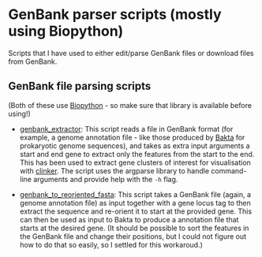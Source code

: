 # GenBank parser scripts (mostly using Biopython)

Scripts that I have used to either edit/parse GenBank files or download files from GenBank.

## GenBank file parsing scripts

(Both of these use [Biopython](https://biopython.org/) - so make sure that library is available before using!)

  - [genbank_extractor](genbank_extractor.py): This script reads a file in GenBank format (for example, a genome annotation file - like those produced by [Bakta](https://bakta.readthedocs.io/en/latest/) for prokaryotic genome sequences), and takes as extra input arguments a start and end gene to extract only the features from the start to the end. This has been used to extract gene clusters of interest for visualisation with [clinker](https://github.com/gamcil/clinker). The script uses the argparse library to handle command-line arguments and provide help with the `-h` flag.

  - [genbank_to_reoriented_fasta](genbank_to_reoriented_fasta.py): This script takes a GenBank file (again, a genome annotation file) as input together with a gene locus tag to then extract the sequence and re-orient it to start at the provided gene. This can then be used as input to Bakta to produce a annotation file that starts at the desired gene. (It should be possible to sort the features in the GenBank file and change their positions, but I could not figure out how to do that so easily, so I settled for this workaroud.)
